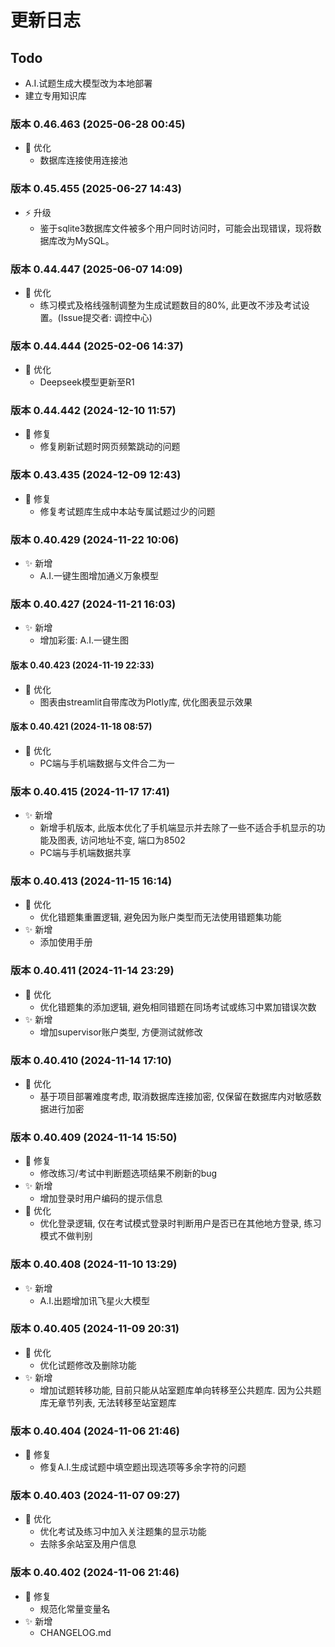 # 更新日志

## Todo

- A.I.试题生成大模型改为本地部署
- 建立专用知识库

### 版本 0.46.463 (2025-06-28 00:45)

- 🚀 优化
  - 数据库连接使用连接池

### 版本 0.45.455 (2025-06-27 14:43)

- ⚡ 升级
  - 鉴于sqlite3数据库文件被多个用户同时访问时，可能会出现错误，现将数据库改为MySQL。

### 版本 0.44.447 (2025-06-07 14:09)

- 🚀 优化
  - 练习模式及格线强制调整为生成试题数目的80%, 此更改不涉及考试设置。(Issue提交者: 调控中心)

### 版本 0.44.444 (2025-02-06 14:37)

- 🚀 优化
  - Deepseek模型更新至R1

### 版本 0.44.442 (2024-12-10 11:57)

- 🐞 修复
  - 修复刷新试题时网页频繁跳动的问题

### 版本 0.43.435 (2024-12-09 12:43)

- 🐞 修复
  - 修复考试题库生成中本站专属试题过少的问题

### 版本 0.40.429 (2024-11-22 10:06)

- ✨ 新增
  - A.I.一键生图增加通义万象模型

### 版本 0.40.427 (2024-11-21 16:03)

- ✨ 新增
  - 增加彩蛋: A.I.一键生图

#### 版本 0.40.423 (2024-11-19 22:33)

- 🚀 优化
  - 图表由streamlit自带库改为Plotly库, 优化图表显示效果

#### 版本 0.40.421 (2024-11-18 08:57)

- 🚀 优化
  - PC端与手机端数据与文件合二为一

### 版本 0.40.415 (2024-11-17 17:41)

- ✨ 新增
  - 新增手机版本, 此版本优化了手机端显示并去除了一些不适合手机显示的功能及图表, 访问地址不变, 端口为8502
  - PC端与手机端数据共享

### 版本 0.40.413 (2024-11-15 16:14)

- 🚀 优化
  - 优化错题集重置逻辑, 避免因为账户类型而无法使用错题集功能
- ✨ 新增
  - 添加使用手册

### 版本 0.40.411 (2024-11-14 23:29)

- 🚀 优化
  - 优化错题集的添加逻辑, 避免相同错题在同场考试或练习中累加错误次数
- ✨ 新增
  - 增加supervisor账户类型, 方便测试就修改

### 版本 0.40.410 (2024-11-14 17:10)

- 🚀 优化
  - 基于项目部署难度考虑, 取消数据库连接加密, 仅保留在数据库内对敏感数据进行加密

### 版本 0.40.409 (2024-11-14 15:50)

- 🐞 修复
  - 修改练习/考试中判断题选项结果不刷新的bug
- ✨ 新增
  - 增加登录时用户编码的提示信息
- 🚀 优化
  - 优化登录逻辑, 仅在考试模式登录时判断用户是否已在其他地方登录, 练习模式不做判别

### 版本 0.40.408 (2024-11-10 13:29)

- ✨ 新增
  - A.I.出题增加讯飞星火大模型

### 版本 0.40.405 (2024-11-09 20:31)

- 🚀 优化
  - 优化试题修改及删除功能
- ✨ 新增
  - 增加试题转移功能, 目前只能从站室题库单向转移至公共题库. 因为公共题库无章节列表, 无法转移至站室题库

### 版本 0.40.404 (2024-11-06 21:46)

- 🐞 修复
  - 修复A.I.生成试题中填空题出现选项等多余字符的问题

### 版本 0.40.403 (2024-11-07 09:27)

- 🚀 优化
  - 优化考试及练习中加入关注题集的显示功能
  - 去除多余站室及用户信息

### 版本 0.40.402 (2024-11-06 21:46)

- 🐞 修复
  - 规范化常量变量名
- ✨ 新增
  - CHANGELOG.md
